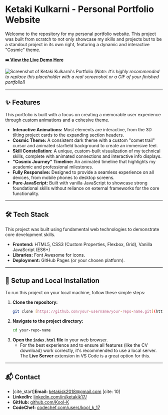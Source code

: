 # Ketaki Kulkarni - Personal Portfolio Website

Welcome to the repository for my personal portfolio website. This project was built from scratch to not only showcase my skills and projects but to be a standout project in its own right, featuring a dynamic and interactive "Cosmic" theme.

**[➡️ View the Live Demo Here](https://kool-k.github.io/Ketaki_Kulkarni_Portfolio/)**

![Screenshot of Ketaki Kulkarni's Portfolio](images/project-readme-placeholder.png)
*(Note: It's highly recommended to replace this placeholder with a real screenshot or a GIF of your finished portfolio!)*

---

## ✨ Features

This portfolio is built with a focus on creating a memorable user experience through custom animations and a cohesive theme.

* **Interactive Animations:** Most elements are interactive, from the 3D tilting project cards to the expanding section headers.
* **Cosmic Theme:** A consistent dark theme with a custom "comet trail" cursor and animated starfield background to create an immersive feel.
* **Skill Constellation:** A unique, custom-built visualization of my technical skills, complete with animated connections and interactive info displays.
* **"Cosmic Journey" Timeline:** An animated timeline that highlights my academic and professional milestones.
* **Fully Responsive:** Designed to provide a seamless experience on all devices, from mobile phones to desktop screens.
* **Pure JavaScript:** Built with vanilla JavaScript to showcase strong foundational skills without reliance on external frameworks for the core functionality.

---

## 🛠️ Tech Stack

This project was built using fundamental web technologies to demonstrate core development skills.

* **Frontend:** HTML5, CSS3 (Custom Properties, Flexbox, Grid), Vanilla JavaScript (ES6+)
* **Libraries:** Font Awesome for icons.
* **Deployment:** GitHub Pages (or your chosen platform).

---

## 🚀 Setup and Local Installation

To run this project on your local machine, follow these simple steps:

1.  **Clone the repository:**
    ```sh
    git clone [https://github.com/your-username/your-repo-name.git](https://github.com/your-username/your-repo-name.git)
    ```
2.  **Navigate to the project directory:**
    ```sh
    cd your-repo-name
    ```
3.  **Open the `index.html` file** in your web browser.
    * For the best experience and to ensure all features (like the CV download) work correctly, it's recommended to use a local server. The **Live Server** extension in VS Code is a great option for this.

---

## 📬 Contact

* [cite_start]**Email:** ketakisk2018@gmail.com [cite: 10]
* **LinkedIn:** [linkedin.com/in/ketakik17/](https://www.linkedin.com/in/ketakik17/)
* **GitHub:** [github.com/Kool-K](https://github.com/Kool-K)
* **CodeChef:** [codechef.com/users/kool_k_17](https://www.codechef.com/users/kool_k_17)